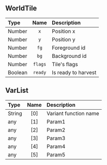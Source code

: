 ## WorldTile

| Type | Name | Description |
|:-----|:----:|:-----------|
| Number | `x` | Position x |
| Number | `y` | Position y |
| Number | `fg` | Foreground id |
| Number | `bg` | Background id |
| Number | `flags` | Tile's flags |
| Boolean | `ready` | Is ready to harvest |

## VarList
| Type | Name | Description |
|:-----|:----:|:-----------|
| String | [0] | Variant function name |
| any | [1] | Param1 |
| any | [2] | Param2 |
| any | [3] | Param3 |
| any | [4] | Param4 |
| any | [5] | Param5 |
